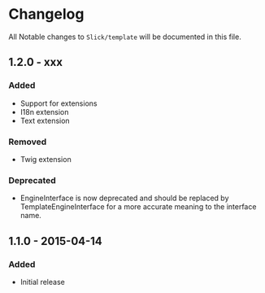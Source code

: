 # Changelog

All Notable changes to `Slick/template` will be documented in this file.

## 1.2.0 - xxx

### Added
- Support for extensions
- I18n extension
- Text extension

### Removed
- Twig extension

### Deprecated
- EngineInterface is now deprecated and should be replaced by
  TemplateEngineInterface for a more accurate meaning to the interface name.


## 1.1.0 - 2015-04-14

### Added
- Initial release